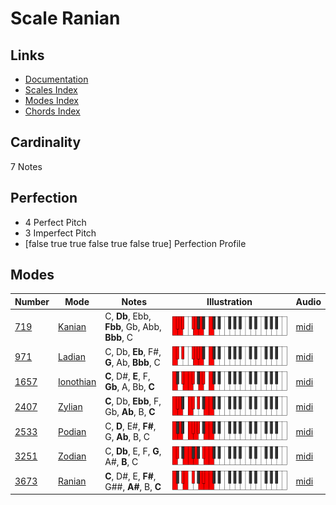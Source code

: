 # Scale Ranian

## Links

- [Documentation](index.md)
- [Scales Index](Scales.md)
- [Modes Index](Modes.md)
- [Chords Index](Chords.md)

## Cardinality

7 Notes

## Perfection

- 4 Perfect Pitch
- 3 Imperfect Pitch
- [false true true false true false true] Perfection Profile

## Modes

| Number | Mode | Notes | Illustration | Audio |
|--------|------|-------|--------------|-------|
| [719](https://ianring.com/musictheory/scales/719) | [Kanian](ModeKanian.md) | C, **Db**, Ebb, **Fbb**, Gb, Abb, **Bbb**, C | ![CNaturalKanian](ModeCNaturalKanian.png) | [midi](https://github.com/edipermadi/music/blob/main/docs/ModeCNaturalKanian.mid?raw=true) | 
| [971](https://ianring.com/musictheory/scales/971) | [Ladian](ModeLadian.md) | C, Db, **Eb**, F#, **G**, Ab, **Bbb**, C | ![CNaturalLadian](ModeCNaturalLadian.png) | [midi](https://github.com/edipermadi/music/blob/main/docs/ModeCNaturalLadian.mid?raw=true) | 
| [1657](https://ianring.com/musictheory/scales/1657) | [Ionothian](ModeIonothian.md) | **C**, D#, **E**, F, **Gb**, A, Bb, **C** | ![CNaturalIonothian](ModeCNaturalIonothian.png) | [midi](https://github.com/edipermadi/music/blob/main/docs/ModeCNaturalIonothian.mid?raw=true) | 
| [2407](https://ianring.com/musictheory/scales/2407) | [Zylian](ModeZylian.md) | **C**, Db, **Ebb**, F, Gb, **Ab**, B, **C** | ![CNaturalZylian](ModeCNaturalZylian.png) | [midi](https://github.com/edipermadi/music/blob/main/docs/ModeCNaturalZylian.mid?raw=true) | 
| [2533](https://ianring.com/musictheory/scales/2533) | [Podian](ModePodian.md) | C, **D**, E#, **F#**, G, **Ab**, B, C | ![CNaturalPodian](ModeCNaturalPodian.png) | [midi](https://github.com/edipermadi/music/blob/main/docs/ModeCNaturalPodian.mid?raw=true) | 
| [3251](https://ianring.com/musictheory/scales/3251) | [Zodian](ModeZodian.md) | C, **Db**, E, F, **G**, A#, **B**, C | ![CNaturalZodian](ModeCNaturalZodian.png) | [midi](https://github.com/edipermadi/music/blob/main/docs/ModeCNaturalZodian.mid?raw=true) | 
| [3673](https://ianring.com/musictheory/scales/3673) | [Ranian](ModeRanian.md) | **C**, D#, E, **F#**, G##, **A#**, B, **C** | ![CNaturalRanian](ModeCNaturalRanian.png) | [midi](https://github.com/edipermadi/music/blob/main/docs/ModeCNaturalRanian.mid?raw=true) | 
